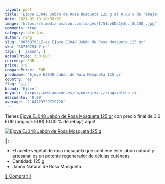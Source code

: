 ```yaml
---
layout: post
title: 'Ejove EJ048 Jabón de Rosa Mosqueta 125 g al 0.00 % de rebaja'
date: 2021-02-19 18:35:07
image: 'https://m.media-amazon.com/images/I/51Lv0DzCy3L._SL200_.jpg'
comments: true
category: ofertas
author: ring
slug: 'B073Q79JLZ-es Ejove EJ048 Jabón de Rosa Mosqueta 125 gr'
sku: 'B073Q79JLZ-es'
tags: [ 'jabón', ]
actualPrice: 3.0 EUR
currency: EUR
price: 3.0
comparePrice:  EUR
prodname: 'Ejove EJ048 Jabón de Rosa Mosqueta 125 gr'
country: 'es'
flag: '🇪🇸'
brand: 'Ejove'
buyurl: 'https://www.amazon.es/dp/B073Q79JLZ/?tag=tolees-21'
descuento: '0.00'
average: '2.64729729729728'
---
```


Tienes [Ejove EJ048 Jabón de Rosa Mosqueta 125 gr](https://www.amazon.es/dp/B073Q79JLZ/?tag=tolees-21) con precio final de  3.0 EUR (original:  EUR) (0.00 %  de rebaja) aqui!

[![Ejove EJ048 Jabón de Rosa Mosqueta 125 g](https://m.media-amazon.com/images/I/51Lv0DzCy3L._SL200_.jpg)](https://www.amazon.es/dp/B073Q79JLZ/?tag=tolees-21)

🔎:

- El aceite vegetal de rosa mosqueta que contiene este jabón natural y artesanal es un potente regenerador de células cutáneas
- Cantidad: 125 g
- Jabón Natural de Rosa Mosqueta

[🛒 Comprar!!!](https://www.amazon.es/dp/B073Q79JLZ/?tag=tolees-21)
